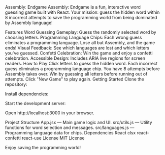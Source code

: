 Assembly: Endgame
Assembly: Endgame is a fun, interactive word guessing game built with React. Your mission: guess the hidden word within 8 incorrect attempts to save the programming world from being dominated by Assembly language!

Features
Word Guessing Gameplay: Guess the randomly selected word by choosing letters.
Programming Language Chips: Each wrong guess eliminates a programming language. Lose all but Assembly, and the game ends!
Visual Feedback: See which languages are lost and which letters you've guessed.
Confetti Celebration: Win the game and enjoy a confetti celebration.
Accessible Design: Includes ARIA live regions for screen readers.
How to Play
Click letters to guess the hidden word.
Each incorrect guess eliminates a programming language chip.
You have 8 attempts before Assembly takes over.
Win by guessing all letters before running out of attempts.
Click "New Game" to play again.
Getting Started
Clone the repository:

Install dependencies:

Start the development server:

Open http://localhost:3000 in your browser.

Project Structure
App.jsx — Main game logic and UI.
src/utils.js — Utility functions for word selection and messages.
src/languages.js — Programming language data for chips.
Dependencies
React
clsx
react-confetti
react-use
License
MIT License

Enjoy saving the programming world!
